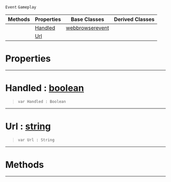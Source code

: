  `Event` `Gameplay`



|Methods|Properties|Base Classes|Derived Classes|
|---|---|---|---|
| |[ Handled](https://github.com/zeroengineteam/ZeroDocs/blob/master/code_reference/class_reference/webbrowserurlevent.markdown#handled-zero-engine-docu)|[webbrowserevent](https://github.com/zeroengineteam/ZeroDocs/blob/master/code_reference/class_reference/webbrowserevent.markdown)| |
| |[ Url](https://github.com/zeroengineteam/ZeroDocs/blob/master/code_reference/class_reference/webbrowserurlevent.markdown#url-zero-engine-document)| | |


 #  Properties


---  
 #  Handled : [boolean](https://github.com/zeroengineteam/ZeroDocs/blob/master/code_reference/zilch_base_types/boolean.markdown)

> 
> ``` lang=cpp, name=Zilch
> var Handled : Boolean


---  
 #  Url : [string](https://github.com/zeroengineteam/ZeroDocs/blob/master/code_reference/zilch_base_types/string.markdown)

> 
> ``` lang=cpp, name=Zilch
> var Url : String


---  
 #  Methods


---  
 

 